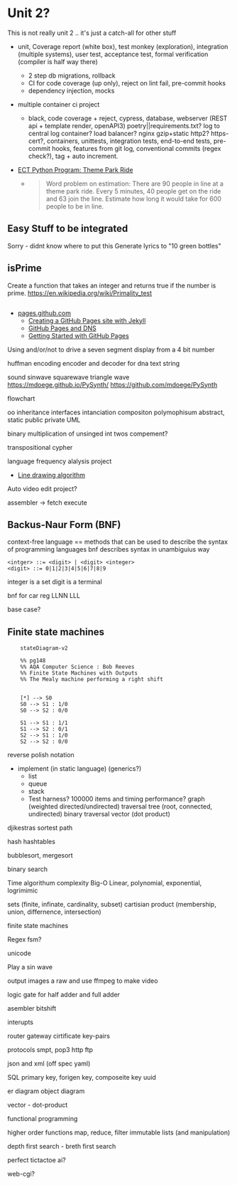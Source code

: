 Unit 2?
======

This is not really unit 2 .. it's just a catch-all for other stuff

* unit, Coverage report (white box), test monkey (exploration), integration (multiple systems), user test, acceptance test, formal verification (compiler is half way there)
  * 2 step db migrations, rollback
  * CI for code coverage (up only), reject on lint fail, pre-commit hooks
  * dependency injection, mocks

* multiple container ci project
  * black, code coverage + reject, cypress, database, webserver (REST api + template render, openAPI3) poetry||requirements.txt? log to central log container? load balancer? nginx gzip+static http2? https-cert?, containers, unittests, integration tests, end-to-end tests, pre-commit hooks, features from git log, conventional commits (regex check?), tag + auto increment.

* [ECT Python Program: Theme Park Ride](https://docs.google.com/document/d/1_Hu-ZJz2p4dyYzyYgjZeORWuLX8PVfcFn7i8MZpPFHM/edit)
  * > Word problem on estimation:  There are 90 people in line at a theme park ride. Every 5 minutes, 40 people get on the ride and 63 join the line. Estimate how long it would take for 600 people to be in line.

Easy Stuff to be integrated
----------------------------

Sorry - didnt know where to put this
Generate lyrics to "10 green bottles"


isPrime
-------

Create a function that takes an integer and returns true if the number is prime.
https://en.wikipedia.org/wiki/Primality_test


```python

```


* [pages.github.com](https://pages.github.com/)
  * [Creating a GitHub Pages site with Jekyll](https://docs.github.com/en/pages/setting-up-a-github-pages-site-with-jekyll/creating-a-github-pages-site-with-jekyll)
  * [GitHub Pages and DNS](https://docs.github.com/en/pages/configuring-a-custom-domain-for-your-github-pages-site/managing-a-custom-domain-for-your-github-pages-site)
  * [Getting Started with GitHub Pages](https://guides.github.com/features/pages/)

Using and/or/not to drive a seven segment display from a 4 bit number

huffman encoding
encoder and decoder
for dna text string

sound 
sinwave
squarewave
triangle wave
https://mdoege.github.io/PySynth/
https://github.com/mdoege/PySynth

flowchart

oo inheritance
interfaces
intanciation
compositon
polymophisum
abstract, static
public private
UML

binary multiplication of unsinged int
twos compement?

transpositional cypher

language frequency alalysis project
* [Line drawing algorithm](https://en.wikipedia.org/wiki/Line_drawing_algorithm)

Auto video edit project?

assembler -> fetch execute

## Backus-Naur Form (BNF)
context-free language == methods that can be used to describe the syntax of programming languages
bnf describes syntax in unambiguius way
```bnf
<intger> ::= <digit> | <digit> <integer>
<digit> ::= 0|1|2|3|4|5|6|7|8|9
```
integer is a set
digit is a terminal

bnf for car reg LLNN LLL

base case?

## Finite state machines

```mermaid
    stateDiagram-v2

    %% pg148
    %% AQA Computer Science : Bob Reeves
    %% Finite State Machines with Outputs
    %% The Mealy machine performing a right shift


    [*] --> S0
    S0 --> S1 : 1/0
    S0 --> S2 : 0/0

    S1 --> S1 : 1/1
    S1 --> S2 : 0/1
    S2 --> S1 : 1/0
    S2 --> S2 : 0/0
```


reverse polish notation

* implement (in static language) (generics?)
  * list
  * queue
  * stack
  * Test harness? 100000 items and timing performance?
graph (weighted directed/undirected)
 traversal
tree (root, connected, undirected) binary
 traversal
vector (dot product)

djikestras sortest path

hash
hashtables


bubblesort, mergesort

binary search

Time algorithum complexity
Big-O
Linear, polynomial, exponential, logrimimic

sets (finite, infinate, cardinality, subset) cartisian product (membership, union, differnence, intersection)

finite state machines

Regex
    fsm?


unicode

Play a sin wave


output images a raw and use ffmpeg to make video


logic gate for half adder and full adder

asembler
bitshift


interupts


router gateway cirtificate key-pairs

protocols smpt, pop3 http ftp


json and xml
(off spec yaml)

SQL
primary key, forigen key, composeite key
uuid

er diagram
object diagram

vector - dot-product

functional programming

higher order functions
map, reduce, filter
immutable lists (and manipulation)

depth first search - breth first search

perfect tictactoe ai?

web-cgi?
